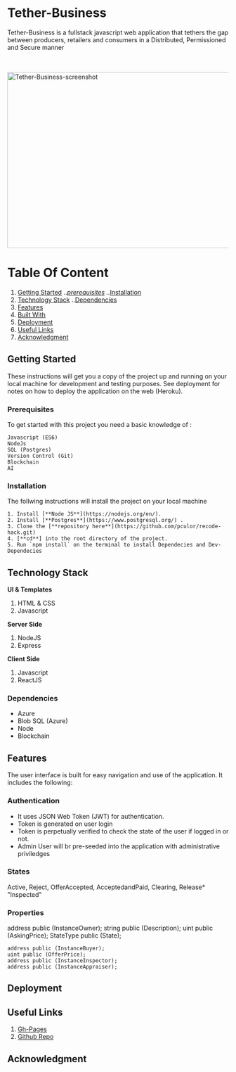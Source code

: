 # Tether-Business

Tether-Business is a fullstack javascript web application that tethers the gap between producers, retailers and consumers in a Distributed, Permissioned and Secure manner

<br />
<br />
<img width="1000" height="400" alt="Tether-Business-screenshot" src="/screenshot/homepage.png">

<br />


# Table Of Content
1. [Getting Started](#getting-started "Getting Started")
   ..*[prerequisites](#prerequisites "Prerequisites")
   ..*[Installation](#installation "Installation")
2. [Technology Stack](#technology-stack)
   ..[Dependencies](#dependencies "dependencies")
2. [Features](#features "Features")
3. [Built With](#built-with "Built With")
4. [Deployment](#deployment "Deployment")
5. [Useful Links](#author "Useful Links")
6. [Acknowledgment](#acknowledgment "Acknowledgment")


## Getting Started
These instructions will get you a copy of the project up and running on your local machine for development and testing purposes. See deployment for notes on how to deploy the application on the web (Heroku).

### Prerequisites

To get started with this project you need a basic knowledge of :

```
Javascript (ES6)
NodeJs
SQL (Postgres)
Version Control (Git)
Blockchain
AI
```

### Installation
The follwing instructions will install the project on your local machine

```
1. Install [**Node JS**](https://nodejs.org/en/).
2. Install [**Postgres**](https://www.postgresql.org/) .
3. Clone the [**repository here**](https://github.com/pculor/recode-hack.git)
4. [**cd**] into the root directory of the project.
5. Run `npm install` on the terminal to install Dependecies and Dev-Dependecies
```

## Technology Stack
**UI & Templates**
1. HTML & CSS
2. Javascript

**Server Side**
1. NodeJS
2. Express

**Client Side**
1. Javascript
2. ReactJS

### Dependencies
* Azure
* Blob SQL (Azure)
* Node
* Blockchain


## Features
The user interface is built for easy navigation and use of the application. It includes the following:


### Authentication

- It uses JSON Web Token (JWT) for authentication.
- Token is generated on user login
- Token is perpetually verified to check the state of the user if logged in or not.
- Admin User will br pre-seeded into the application with administrative priviledges

### States
Active, Reject, OfferAccepted, AcceptedandPaid, Clearing, Release* "Inspected"

### Properties
address public (InstanceOwner);
    string public (Description);
    uint public (AskingPrice);
    StateType public (State);

    address public (InstanceBuyer);
    uint public (OfferPrice);
    address public (InstanceInspector);
    address public (InstanceAppraiser);

## Deployment



## Useful Links

1. [Gh-Pages]()
2. [Github Repo](https://github.com/pculor/recode-hack.git)


## Acknowledgment

